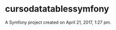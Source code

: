 cursodatatablessymfony
======================

A Symfony project created on April 21, 2017, 1:27 pm.
